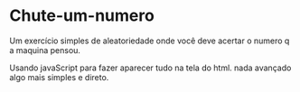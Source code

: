 # Chute-um-numero
Um exercício simples de aleatoriedade onde você deve acertar o numero q a maquina pensou.

Usando javaScript para fazer aparecer tudo na tela do html. nada avançado algo mais simples e direto.
